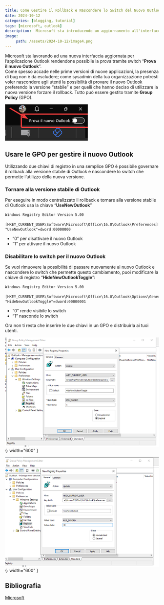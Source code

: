 ```yaml
---
title: Come Gestire il Rollback e Nascondere lo Switch del Nuovo Outlook con le Group Policy
date: 2024-10-12
categories: [blogging, tutorial]
tags: [microsoft, outlook]
description:  Microsoft sta introducendo un aggiornamento all'interfaccia di Outlook, ma come spesso accade, le prime versioni possono presentare bug. Questo articolo spiega come puoi forzare il rollback alla versione stabile di Outlook e nascondere lo switch che consente agli utenti di provare la nuova versione.
image:
     path: /assets/2024-10-12/image4.png
---
```

Microsoft sta lavorando ad una nuova interfaccia aggiornata per l’applicazione Outlook rendendone possibile la prova tramite switch “**Prova il nuovo Outlook**”.   
Come spesso accade nelle prime versioni di nuove applicazioni, la presenza di bug non è da escludere; come sysadmin della tua organizzazione potresti voler nascondere agli utenti la possibilità di provare il nuovo Outlook preferendo la versione “stabile” e per quelli che hanno deciso di utilizzare la nuova versione forzare il rollback. Tutto può essere gestito tramite **Group Policy** (GPO).

![](/assets/2024-10-12/image2.png)

## Usare le GPO per gestire il nuovo Outlook

Utilizzando due chiavi di registro in una semplice GPO è possibile governare il rollback alla versione stabile di Outlook e nascondere lo switch che permette l’utilizzo della nuova versione.

### Tornare alla versione stabile di Outlook

Per eseguire in modo centralizzato il rollback e tornare alla versione stabile di Outlook usa la chiave “**UseNewOutlook**”

```
Windows Registry Editor Version 5.00

[HKEY_CURRENT_USER\Software\Microsoft\Office\16.0\Outlook\Preferences] 
"UseNewOutlook"=dword:00000000
```

- “0” per disattivare il nuovo Outlook  
- “1” per attivare il nuovo Outlook

### Disabilitare lo switch per il nuovo Outlook

Se vuoi rimuovere la possibilità di passare nuovamente al nuovo Outlook e nascondere lo switch che permette questo cambiamento, puoi modificare la chiave di registro “**HideNewOutlookToggle**”:

```
Windows Registry Editor Version 5.00

[HKEY_CURRENT_USER\Software\Microsoft\Office\16.0\Outlook\Options\General]
"HideNewOutlookToggle"=dword:00000001
```

- “0” rende visibile lo switch  
- “1” nasconde lo switch

Ora non ti resta che inserire le due chiavi in un GPO e distribuirla ai tuoi utenti.

![](/assets/2024-10-12/image1.png){: width="600" }

![](/assets/2024-10-12/image3.png){: width="600" }

## Bibliografia

[Microsoft](https://learn.microsoft.com/en-us/exchange/clients-and-mobile-in-exchange-online/outlook-on-the-web/enable-disable-employee-access-new-outlook)  
